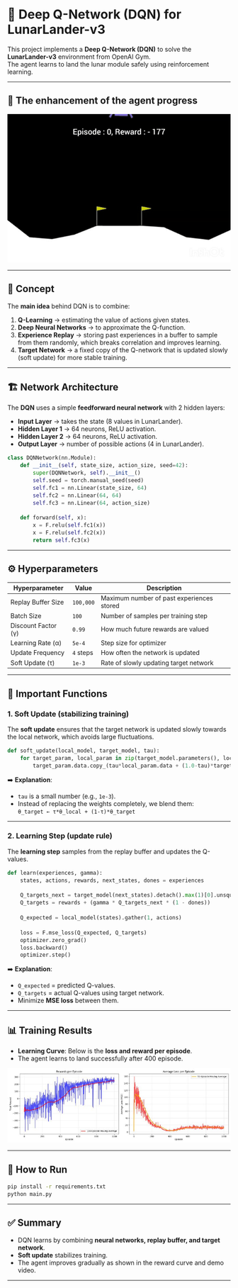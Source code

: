 
# 🚀 Deep Q-Network (DQN) for LunarLander-v3

This project implements a **Deep Q-Network (DQN)** to solve the **LunarLander-v3** environment from OpenAI Gym.  
The agent learns to land the lunar module safely using reinforcement learning.

---


## 🎥 The enhancement of the agent progress
![Agent learning progress](media/GIF_20250824_184010_853.gif)

---


## 📌 Concept

The **main idea** behind DQN is to combine:
1. **Q-Learning** → estimating the value of actions given states.  
2. **Deep Neural Networks** → to approximate the Q-function.  
3. **Experience Replay** → storing past experiences in a buffer to sample from them randomly, which breaks correlation and improves learning.  
4. **Target Network** → a fixed copy of the Q-network that is updated slowly (soft update) for more stable training.

---

## 🏗️ Network Architecture

The **DQN** uses a simple **feedforward neural network** with 2 hidden layers:

- **Input Layer** → takes the state (8 values in LunarLander).  
- **Hidden Layer 1** → 64 neurons, ReLU activation.  
- **Hidden Layer 2** → 64 neurons, ReLU activation.  
- **Output Layer** → number of possible actions (4 in LunarLander).  

```python
class DQNNetwork(nn.Module):
    def __init__(self, state_size, action_size, seed=42):
        super(DQNNetwork, self).__init__()
        self.seed = torch.manual_seed(seed)
        self.fc1 = nn.Linear(state_size, 64)
        self.fc2 = nn.Linear(64, 64)
        self.fc3 = nn.Linear(64, action_size)
        
    def forward(self, x):
        x = F.relu(self.fc1(x))
        x = F.relu(self.fc2(x))
        return self.fc3(x)
```

---

## ⚙️ Hyperparameters

| Hyperparameter        | Value        | Description |
|-----------------------|-------------|-------------|
| Replay Buffer Size    | `100,000`   | Maximum number of past experiences stored |
| Batch Size            | `100`       | Number of samples per training step |
| Discount Factor (γ)   | `0.99`      | How much future rewards are valued |
| Learning Rate (α)     | `5e-4`      | Step size for optimizer |
| Update Frequency      | `4` steps   | How often the network is updated |
| Soft Update (τ)       | `1e-3`      | Rate of slowly updating target network |

---

## 🔑 Important Functions

### 1. Soft Update (stabilizing training)
The **soft update** ensures that the target network is updated slowly towards the local network, which avoids large fluctuations.

```python
def soft_update(local_model, target_model, tau):
    for target_param, local_param in zip(target_model.parameters(), local_model.parameters()):
        target_param.data.copy_(tau*local_param.data + (1.0-tau)*target_param.data)
```

➡️ **Explanation**:  
- `tau` is a small number (e.g., `1e-3`).  
- Instead of replacing the weights completely, we blend them:  
  `θ_target ← τ*θ_local + (1-τ)*θ_target`  

---

### 2. Learning Step (update rule)
The **learning step** samples from the replay buffer and updates the Q-values.

```python
def learn(experiences, gamma):
    states, actions, rewards, next_states, dones = experiences

    Q_targets_next = target_model(next_states).detach().max(1)[0].unsqueeze(1)
    Q_targets = rewards + (gamma * Q_targets_next * (1 - dones))

    Q_expected = local_model(states).gather(1, actions)

    loss = F.mse_loss(Q_expected, Q_targets)
    optimizer.zero_grad()
    loss.backward()
    optimizer.step()
```

➡️ **Explanation**:  
- `Q_expected` = predicted Q-values.  
- `Q_targets` = actual Q-values using target network.  
- Minimize **MSE loss** between them.

---

## 📊 Training Results

- **Learning Curve**: Below is the **loss and reward per episode**.  
- The agent learns to land successfully after 400 episode.

![Training Curve](media/LossAndReward.jpg)

---


## 📌 How to Run

```bash
pip install -r requirements.txt
python main.py
```

---

## ✅ Summary

- DQN learns by combining **neural networks, replay buffer, and target network**.  
- **Soft update** stabilizes training.  
- The agent improves gradually as shown in the reward curve and demo video.

---
